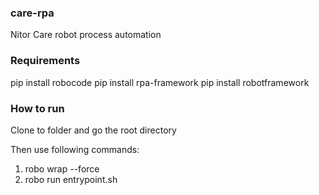 ### care-rpa ###
Nitor Care robot process automation


### Requirements
pip install robocode
pip install rpa-framework
pip install robotframework


### How to run
Clone to folder and go the root directory

Then use following commands:

1. robo wrap --force
2. robo run entrypoint.sh
